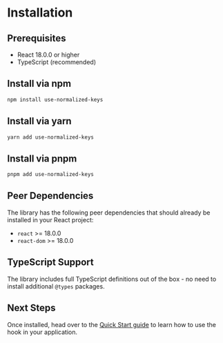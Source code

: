 # Installation

## Prerequisites

- React 18.0.0 or higher
- TypeScript (recommended)

## Install via npm

```bash
npm install use-normalized-keys
```

## Install via yarn

```bash
yarn add use-normalized-keys
```

## Install via pnpm

```bash
pnpm add use-normalized-keys
```

## Peer Dependencies

The library has the following peer dependencies that should already be installed in your React project:

- `react` >= 18.0.0
- `react-dom` >= 18.0.0

## TypeScript Support

The library includes full TypeScript definitions out of the box - no need to install additional `@types` packages.

## Next Steps

Once installed, head over to the [Quick Start guide](/quick-start) to learn how to use the hook in your application.